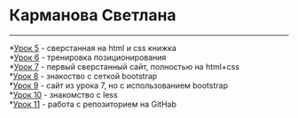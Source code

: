 # Карманова Светлана
-------------------------
  *[Урок 5]() - сверстанная на html и css книжка  
 *[Урок 6]() - тренировка позиционирования  
  *[Урок 7]() - первый сверстанный сайт, полностью на html+css  
  *[Урок 8]() - знакоство с сеткой bootstrap  
  *[Урок 9]() - сайт из урока 7, но с использованием bootstrap  
  *[Урок 10]() - знакомство с less  
  *[Урок 11]() - работа с репозиторием на GitHab  

